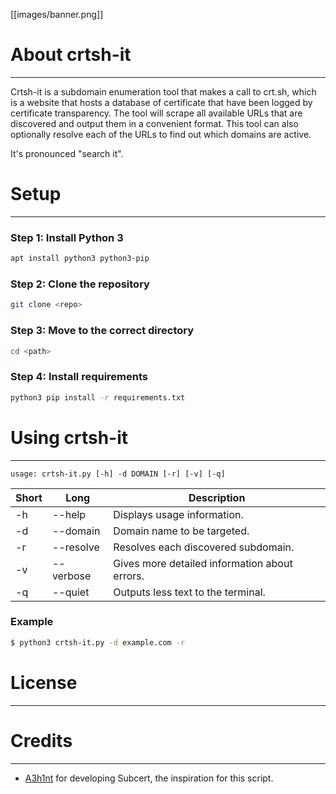 [[images/banner.png]]

# About crtsh-it
___
Crtsh-it is a subdomain enumeration tool that makes a call to crt.sh, which is a website that hosts a database of certificate that have been logged by certificate transparency. The tool will scrape all available URLs that are discovered and output them in a convenient format. This tool can also optionally resolve each of the URLs to find out which domains are active. 

It's pronounced "search it".

# Setup
___
### Step 1: Install Python 3
```bash
apt install python3 python3-pip
```

### Step 2: Clone the repository
```bash
git clone <repo>
```

### Step 3: Move to the correct directory
```bash
cd <path>
```

### Step 4: Install requirements
```bash
python3 pip install -r requirements.txt
```


# Using crtsh-it
___

```
usage: crtsh-it.py [-h] -d DOMAIN [-r] [-v] [-q]
```

| Short | Long      | Description                                   |
| ----- | --------- | --------------------------------------------- |
| -h    | --help    | Displays usage information.                   |
| -d    | --domain  | Domain name to be targeted.                   |
| -r    | --resolve | Resolves each discovered subdomain.           |
| -v    | --verbose | Gives more detailed information about errors. |
| -q    | --quiet   | Outputs less text to the terminal.            |

### Example
```bash 
$ python3 crtsh-it.py -d example.com -r 
```

# License
___

# Credits
___
- [A3h1nt](https://github.com/A3h1nt) for developing Subcert, the inspiration for this script.
